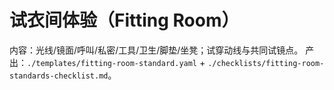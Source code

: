 # 试衣间体验（Fitting Room）

内容：光线/镜面/呼叫/私密/工具/卫生/脚垫/坐凳；试穿动线与共同试镜点。
产出：`./templates/fitting-room-standard.yaml` + `./checklists/fitting-room-standards-checklist.md`。
